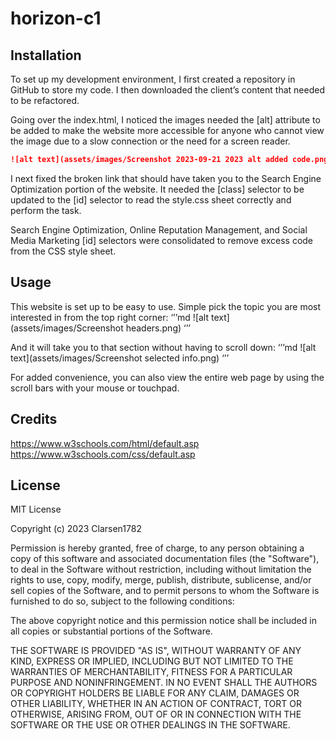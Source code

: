 # horizon-c1

## Installation

To set up my development environment, I first created a repository in GitHub to store my code. I then downloaded the client’s content that needed to be refactored. 

Going over the index.html, I noticed the images needed the [alt] attribute to be added to make the website more accessible for anyone who cannot view the image due to a slow connection or the need for a screen reader.

```md
![alt text](assets/images/Screenshot 2023-09-21 2023 alt added code.png)
```

I next fixed the broken link that should have taken you to the Search Engine Optimization portion of the website. It needed the [class] selector to be updated to the [id] selector to read the style.css sheet correctly and perform the task.

Search Engine Optimization, Online Reputation Management, and Social Media Marketing [id] selectors were consolidated to remove excess code from the CSS style sheet. 

## Usage 

This website is set up to be easy to use. Simple pick the topic you are most interested in from the top right corner:
‘’’md
![alt text](assets/images/Screenshot headers.png)
‘’’

And it will take you to that section without having to scroll down:
‘’’md
![alt text](assets/images/Screenshot selected info.png)
‘’’

For added convenience, you can also view the entire web page by using the scroll bars with your mouse or touchpad.

## Credits

https://www.w3schools.com/html/default.asp 
https://www.w3schools.com/css/default.asp


## License

MIT License

Copyright (c) 2023 Clarsen1782

Permission is hereby granted, free of charge, to any person obtaining a copy
of this software and associated documentation files (the "Software"), to deal
in the Software without restriction, including without limitation the rights
to use, copy, modify, merge, publish, distribute, sublicense, and/or sell
copies of the Software, and to permit persons to whom the Software is
furnished to do so, subject to the following conditions:

The above copyright notice and this permission notice shall be included in all
copies or substantial portions of the Software.

THE SOFTWARE IS PROVIDED "AS IS", WITHOUT WARRANTY OF ANY KIND, EXPRESS OR
IMPLIED, INCLUDING BUT NOT LIMITED TO THE WARRANTIES OF MERCHANTABILITY,
FITNESS FOR A PARTICULAR PURPOSE AND NONINFRINGEMENT. IN NO EVENT SHALL THE
AUTHORS OR COPYRIGHT HOLDERS BE LIABLE FOR ANY CLAIM, DAMAGES OR OTHER
LIABILITY, WHETHER IN AN ACTION OF CONTRACT, TORT OR OTHERWISE, ARISING FROM,
OUT OF OR IN CONNECTION WITH THE SOFTWARE OR THE USE OR OTHER DEALINGS IN THE
SOFTWARE.

